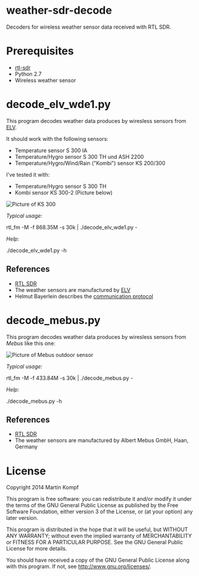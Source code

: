 weather-sdr-decode
====================

Decoders for wireless weather sensor data received with RTL SDR.

Prerequisites
=============

* [rtl-sdr](http://sdr.osmocom.org/trac/wiki/rtl-sdr) 
* Python 2.7
* Wireless weather sensor

decode\_elv\_wde1.py
====================

This program decodes weather data produces by wiresless sensors from [ELV](http://www.elv.de).

It should work with the following sensors:

* Temperature sensor S 300 IA
* Temperature/Hygro sensor S 300 TH und ASH 2200
* Temperature/Hygro/Wind/Rain ("Kombi") sensor KS 200/300

I've tested it with:

* Temperature/Hygro sensor S 300 TH
* Kombi sensor KS 300-2 (Picture below) 

![Picture of KS 300](http://www.kompf.de/weather/images/20090419_003.jpg)

*Typical usage:* 

  rtl\_fm -M -f 868.35M -s 30k | ./decode\_elv\_wde1.py -

*Help:* 

  ./decode\_elv\_wde1.py -h

References
----------

* [RTL SDR](http://sdr.osmocom.org/trac/wiki/rtl-sdr)
* The weather sensors are manufactured by [ELV](http://www.elv.de/)
* Helmut Bayerlein describes the [communication protocol](http://www.dc3yc.homepage.t-online.de/protocol.htm)


decode\_mebus.py
===============

This program decodes weather data produces by wiresless sensors from _Mebus_ like this one:

![Picture of Mebus outdoor sensor](http://www.kompf.de/weather/images/mebus_outdoor.jpg)

*Typical usage:* 

  rtl\_fm -M -f 433.84M -s 30k | ./decode\_mebus.py -

*Help:* 

  ./decode\_mebus.py -h

References
----------

* [RTL SDR](http://sdr.osmocom.org/trac/wiki/rtl-sdr)
* The weather sensors are manufactured by Albert Mebus GmbH, Haan, Germany

License
=======

Copyright 2014 Martin Kompf

This program is free software: you can redistribute it and/or modify
it under the terms of the GNU General Public License as published by
the Free Software Foundation, either version 3 of the License, or
(at your option) any later version.
 
This program is distributed in the hope that it will be useful,
but WITHOUT ANY WARRANTY; without even the implied warranty of
MERCHANTABILITY or FITNESS FOR A PARTICULAR PURPOSE.  See the
GNU General Public License for more details.

You should have received a copy of the GNU General Public License
along with this program.  If not, see <http://www.gnu.org/licenses/>.

